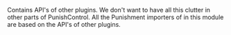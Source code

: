 Contains API's of other plugins. We don't want to have all this clutter in other parts of PunishControl.
All the Punishment importers of in this module are based on the API's of other plugins.
